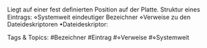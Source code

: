 Liegt auf einer fest deﬁnierten Position auf der Platte.
Struktur eines Eintrags:
⋄Systemweit eindeutiger Bezeichner
⋄Verweise zu den Dateideskriptoren
•Dateideskriptor:

   Tags & Topics:
   #Bezeichner
   #Eintrag
   #⋄Verweise
   #⋄Systemweit